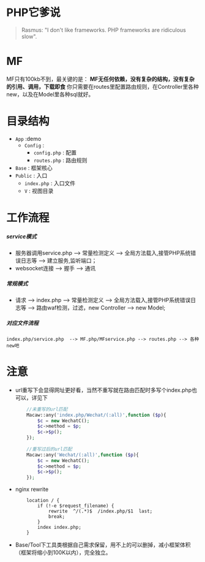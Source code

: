 PHP它爹说
===
>Rasmus: "I don't like frameworks. PHP frameworks are ridiculous slow".

MF
===
MF只有100kb不到，最关键的是：
**MF无任何依赖，没有复杂的结构，没有复杂的引用、调用，下载即食**
你只需要在routes里配置路由规则，在Controller里各种new，以及在Model里各种sql就好。
        
目录结构
===
* `App` :demo
    * `Config` : 
        * `config.php` : 配置
        * `routes.php` : 路由规则 
* `Base` : 框架核心  
* `Public` : 入口
     * `index.php` : 入口文件
     * `V` : 视图目录

工作流程
===
##### service模式
* 服务器调用service.php --> 常量检测定义 --> 全局方法载入,接管PHP系统错误日志等 --> 建立服务,监听端口；  
* websocket连接 --> 握手 --> 通讯

##### 常规模式
* 请求 --> index.php --> 常量检测定义 --> 全局方法载入,接管PHP系统错误日志等 --> 路由waf检测，过滤，new Controller --> new Model;
  
##### 对应文件流程
    index.php/service.php  --> MF.php/MFservice.php --> routes.php --> 各种new吧

注意
===
* url重写下会显得网址更好看，当然不重写就在路由匹配时多写个index.php也可以，详见下
    ```php
        //未重写的url匹配
        Macaw::any('index.php/Wechat/(:all)',function ($p){
            $c = new WechatC();
            $c->method = $p;
            $c->$p();
        });
        
        //重写过后的url匹配
        Macaw::any('Wechat/(:all)',function ($p){
            $c = new WechatC();
            $c->method = $p;
            $c->$p();
        });
    ```
* nginx rewrite

    ```
        location / {  
            if (!-e $request_filename) {  
                rewrite  ^/(.*)$  /index.php/$1  last;  
                break;  
            }  
            index index.php;  
        }   
    ```
* Base/Tool下工具类根据自己需求保留，用不上的可以删掉，减小框架体积（框架将缩小到100K以内），完全独立。
